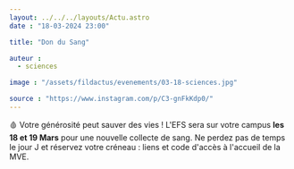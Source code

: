 ```yaml
---
layout: ../../../layouts/Actu.astro
date : "18-03-2024 23:00"

title: "Don du Sang"

auteur :
  - sciences

image : "/assets/fildactus/evenements/03-18-sciences.jpg"

source : "https://www.instagram.com/p/C3-gnFkKdp0/"
---
```


🩸 Votre générosité peut sauver des vies ! L'EFS sera sur votre campus __les 18 et 19 Mars__ pour une nouvelle collecte de sang. Ne perdez pas de temps le jour J et réservez votre créneau : liens et code d'accès à l'accueil de la MVE.